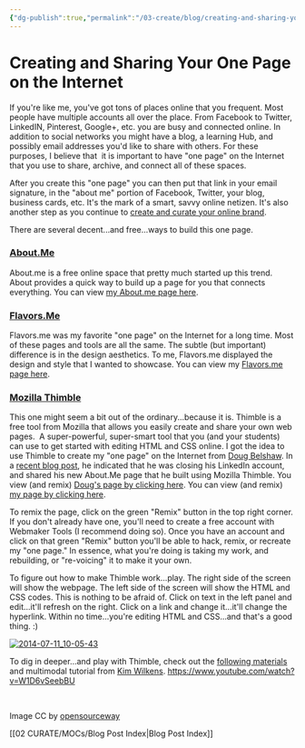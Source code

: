 ```yaml
---
{"dg-publish":true,"permalink":"/03-create/blog/creating-and-sharing-your-one-page-on-the-internet/","title":"Creating and Sharing Your \"One Page\" on the Internet","tags":["digital-identity","digital-learning-hub","mozilla","thimble"]}
---
```


# Creating and Sharing Your One Page on the Internet

If you're like me, you've got tons of places online that you frequent. Most people have multiple accounts all over the place. From Facebook to Twitter, LinkedIN, Pinterest, Google+, etc. you are busy and connected online. In addition to social networks you might have a blog, a learning Hub, and possibly email addresses you'd like to share with others. For these purposes, I believe that  it is important to have "one page" on the Internet that you use to share, archive, and connect all of these spaces.

After you create this "one page" you can then put that link in your email signature, in the "about me" portion of Facebook, Twitter, your blog, business cards, etc. It's the mark of a smart, savvy online netizen. It's also another step as you continue to [create and curate your online brand](http://wiobyrne.com/creating-and-curating-your-online-brand/).

There are several decent...and free...ways to build this one page.

### [About.Me](https://about.me/)

About.me is a free online space that pretty much started up this trend. About provides a quick way to build up a page for you that connects everything. You can view [my About.me page here](http://about.me/wiobyrne).

### [Flavors.Me](http://flavors.me/)

Flavors.me was my favorite "one page" on the Internet for a long time. Most of these pages and tools are all the same. The subtle (but important) difference is in the design aesthetics. To me, Flavors.me displayed the design and style that I wanted to showcase. You can view my [Flavors.me page here](http://wiobyrne.flavors.me/).

### [Mozilla Thimble](https://webmaker.org/en-US/tools)

This one might seem a bit out of the ordinary...because it is. Thimble is a free tool from Mozilla that allows you easily create and share your own web pages.  A super-powerful, super-smart tool that you (and your students) can use to get started with editing HTML and CSS online. I got the idea to use Thimble to create my "one page" on the Internet from [Doug Belshaw](https://twitter.com/dajbelshaw). In a [recent blog post](http://dougbelshaw.com/blog/2014-06-16/closed-linkedin-account/), he indicated that he was closing his LinkedIn account, and shared his new About.Me page that he built using Mozilla Thimble. You view (and remix) [Doug's page by clicking here](https://dajbelshaw.makes.org/thimble/MTY5Mjk5MTQ4OA==/doug-belshaw-open-educational-thinkering). You can view (and remix) [my page by clicking here](https://wiobyrne.makes.org/thimble/LTEwMjQyNjIxNDQ=/w-ian-obyrne-digitally-literate).

To remix the page, click on the green "Remix" button in the top right corner. If you don't already have one, you'll need to create a free account with Webmaker Tools (I recommend doing so). Once you have an account and click on that green "Remix" button you'll be able to hack, remix, or recreate my "one page." In essence, what you're doing is taking my work, and rebuilding, or "re-voicing" it to make it your own.

To figure out how to make Thimble work...play. The right side of the screen will show the webpage. The left side of the screen will show the HTML and CSS codes. This is nothing to be afraid of. Click on text in the left panel and edit...it'll refresh on the right. Click on a link and change it...it'll change the hyperlink. Within no time...you're editing HTML and CSS...and that's a good thing. :)

[![2014-07-11_10-05-43](images/2014-07-11_10-05-43-750x380.png)](http://wiobyrne.com/wp-content/uploads/2014/07/2014-07-11_10-05-43.png)

To dig in deeper...and play with Thimble, check out the [following materials](http://womenlearningtech1.wikispaces.com/session+1) and multimodal tutorial from [Kim Wilkens](https://plus.google.com/u/0/+KimWilkens/posts). https://www.youtube.com/watch?v=W1D6vSeebBU

 

Image CC by [opensourceway](https://www.flickr.com/photos/opensourceway/4750075326/in/set-72157625612631107)

[[02 CURATE/MOCs/Blog Post Index\|Blog Post Index]]